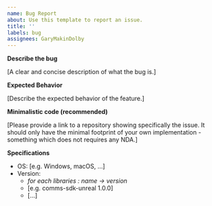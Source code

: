 ```yaml
---
name: Bug Report
about: Use this template to report an issue.
title: ''
labels: bug
assignees: GaryMakinDolby
---
```


**Describe the bug**

[A clear and concise description of what the bug is.]

**Expected Behavior**

[Describe the expected behavior of the feature.]

**Minimalistic code (recommended)**

[Please provide a link to a repository showing specifically the issue. It should only have the minimal footprint of your own implementation - something which does not requires any NDA.]

**Specifications**

-   OS: [e.g. Windows, macOS, ...]
-   Version:
    -   _for each libraries : name -> version_
    -   [e.g. comms-sdk-unreal 1.0.0]
    -   [...]

